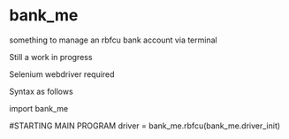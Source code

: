 # bank_me
something to manage an rbfcu bank account via terminal

Still a work in progress

Selenium webdriver required

Syntax as follows

import bank_me

#STARTING MAIN PROGRAM
driver = bank_me.rbfcu(bank_me.driver_init)
